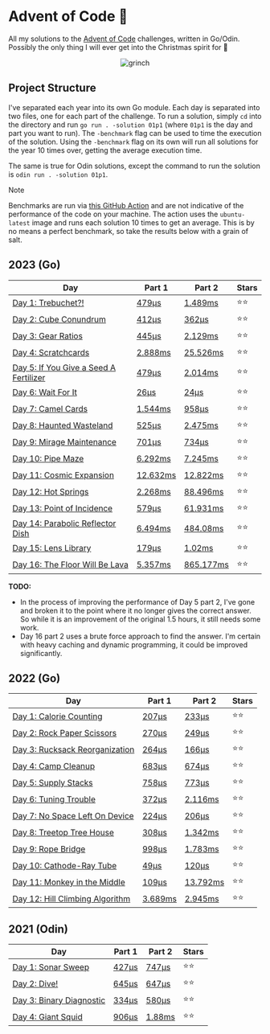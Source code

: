 # Advent of Code 📆

All my solutions to the [Advent of Code](https://adventofcode.com/) challenges, written in Go/Odin. Possibly the only thing I will ever get into the Christmas spirit for 🎄

<p align="center">
  <img alt="grinch" src="https://github.com/scottmckendry/AoC/assets/39483124/def61fe9-d27c-4440-b033-4fb7630306e0"/>
</p>

## Project Structure

I've separated each year into its own Go module. Each day is separated into two files, one for each part of the challenge. To run a solution, simply `cd` into the directory and run `go run . -solution 01p1` (where `01p1` is the day and part you want to run).
The `-benchmark` flag can be used to time the execution of the solution. Using the `-benchmark` flag on its own will run all solutions for the year 10 times over, getting the average execution time.

The same is true for Odin solutions, except the command to run the solution is `odin run . -solution 01p1`.

> [!NOTE]
> Benchmarks are run via [this GitHub Action](https://github.com/scottmckendry/aoc/actions/workflows/readmeStats.yml) and are not indicative of the performance of the code on your machine.
> The action uses the `ubuntu-latest` image and runs each solution 10 times to get an average. This is by no means a perfect benchmark, so take the results below with a grain of salt.

## 2023 (Go)

<!-- 2023TableStart -->
| Day | Part 1 | Part 2 | Stars |
| --- | --- | --- | --- |
| [Day 1: Trebuchet?!](https://adventofcode.com/2023/day/1) | [479µs](2023/01p1.go) | [1.489ms](2023/01p2.go) | ⭐⭐ |
| [Day 2: Cube Conundrum](https://adventofcode.com/2023/day/2) | [412µs](2023/02p1.go) | [362µs](2023/02p2.go) | ⭐⭐ |
| [Day 3: Gear Ratios](https://adventofcode.com/2023/day/3) | [445µs](2023/03p1.go) | [2.129ms](2023/03p2.go) | ⭐⭐ |
| [Day 4: Scratchcards](https://adventofcode.com/2023/day/4) | [2.888ms](2023/04p1.go) | [25.526ms](2023/04p2.go) | ⭐⭐ |
| [Day 5: If You Give a Seed A Fertilizer](https://adventofcode.com/2023/day/5) | [479µs](2023/05p1.go) | [2.014ms](2023/05p2.go) | ⭐⭐ |
| [Day 6: Wait For It](https://adventofcode.com/2023/day/6) | [26µs](2023/06p1.go) | [24µs](2023/06p2.go) | ⭐⭐ |
| [Day 7: Camel Cards](https://adventofcode.com/2023/day/7) | [1.544ms](2023/07p1.go) | [958µs](2023/07p2.go) | ⭐⭐ |
| [Day 8: Haunted Wasteland](https://adventofcode.com/2023/day/8) | [525µs](2023/08p1.go) | [2.475ms](2023/08p2.go) | ⭐⭐ |
| [Day 9: Mirage Maintenance](https://adventofcode.com/2023/day/9) | [701µs](2023/09p1.go) | [734µs](2023/09p2.go) | ⭐⭐ |
| [Day 10: Pipe Maze](https://adventofcode.com/2023/day/10) | [6.292ms](2023/10p1.go) | [7.245ms](2023/10p2.go) | ⭐⭐ |
| [Day 11: Cosmic Expansion](https://adventofcode.com/2023/day/11) | [12.632ms](2023/11p1.go) | [12.822ms](2023/11p2.go) | ⭐⭐ |
| [Day 12: Hot Springs](https://adventofcode.com/2023/day/12) | [2.268ms](2023/12p1.go) | [88.496ms](2023/12p2.go) | ⭐⭐ |
| [Day 13: Point of Incidence](https://adventofcode.com/2023/day/13) | [579µs](2023/13p1.go) | [61.931ms](2023/13p2.go) | ⭐⭐ |
| [Day 14: Parabolic Reflector Dish](https://adventofcode.com/2023/day/14) | [6.494ms](2023/14p1.go) | [484.08ms](2023/14p2.go) | ⭐⭐ |
| [Day 15: Lens Library](https://adventofcode.com/2023/day/15) | [179µs](2023/15p1.go) | [1.02ms](2023/15p2.go) | ⭐⭐ |
| [Day 16: The Floor Will Be Lava](https://adventofcode.com/2023/day/16) | [5.357ms](2023/16p1.go) | [865.177ms](2023/16p2.go) | ⭐⭐ |

<!-- 2023TableEnd -->

**TODO:**

-   In the process of improving the performance of Day 5 part 2, I've gone and broken it to the point where it no longer gives the correct answer. So while it is an improvement of the original 1.5 hours, it still needs some work.
-   Day 16 part 2 uses a brute force approach to find the answer. I'm certain with heavy caching and dynamic programming, it could be improved significantly.

## 2022 (Go)

<!-- 2022TableStart -->
| Day | Part 1 | Part 2 | Stars |
| --- | --- | --- | --- |
| [Day 1: Calorie Counting](https://adventofcode.com/2022/day/1) | [207µs](2022/01p1.go) | [233µs](2022/01p2.go) | ⭐⭐ |
| [Day 2: Rock Paper Scissors](https://adventofcode.com/2022/day/2) | [270µs](2022/02p1.go) | [249µs](2022/02p2.go) | ⭐⭐ |
| [Day 3: Rucksack Reorganization](https://adventofcode.com/2022/day/3) | [264µs](2022/03p1.go) | [166µs](2022/03p2.go) | ⭐⭐ |
| [Day 4: Camp Cleanup](https://adventofcode.com/2022/day/4) | [683µs](2022/04p1.go) | [674µs](2022/04p2.go) | ⭐⭐ |
| [Day 5: Supply Stacks](https://adventofcode.com/2022/day/5) | [758µs](2022/05p1.go) | [773µs](2022/05p2.go) | ⭐⭐ |
| [Day 6: Tuning Trouble](https://adventofcode.com/2022/day/6) | [372µs](2022/06p1.go) | [2.116ms](2022/06p2.go) | ⭐⭐ |
| [Day 7: No Space Left On Device](https://adventofcode.com/2022/day/7) | [224µs](2022/07p1.go) | [206µs](2022/07p2.go) | ⭐⭐ |
| [Day 8: Treetop Tree House](https://adventofcode.com/2022/day/8) | [308µs](2022/08p1.go) | [1.342ms](2022/08p2.go) | ⭐⭐ |
| [Day 9: Rope Bridge](https://adventofcode.com/2022/day/9) | [998µs](2022/09p1.go) | [1.783ms](2022/09p2.go) | ⭐⭐ |
| [Day 10: Cathode-Ray Tube](https://adventofcode.com/2022/day/10) | [49µs](2022/10p1.go) | [120µs](2022/10p2.go) | ⭐⭐ |
| [Day 11: Monkey in the Middle](https://adventofcode.com/2022/day/11) | [109µs](2022/11p1.go) | [13.792ms](2022/11p2.go) | ⭐⭐ |
| [Day 12: Hill Climbing Algorithm](https://adventofcode.com/2022/day/12) | [3.689ms](2022/12p1.go) | [2.945ms](2022/12p2.go) | ⭐⭐ |

<!-- 2022TableEnd -->

## 2021 (Odin)

<!-- 2021TableStart -->
| Day | Part 1 | Part 2 | Stars |
| --- | --- | --- | --- |
| [Day 1: Sonar Sweep](https://adventofcode.com/2023/day/1) | [427µs](2021/01p1.odin) | [747µs](2021/01p2.odin) | ⭐⭐ |
| [Day 2: Dive!](https://adventofcode.com/2023/day/2) | [645µs](2021/02p1.odin) | [647µs](2021/02p2.odin) | ⭐⭐ |
| [Day 3: Binary Diagnostic](https://adventofcode.com/2023/day/3) | [334µs](2021/03p1.odin) | [580µs](2021/03p2.odin) | ⭐⭐ |
| [Day 4: Giant Squid](https://adventofcode.com/2023/day/4) | [906µs](2021/04p1.odin) | [1.88ms](2021/04p2.odin) | ⭐⭐ |
<!-- 2021TableEnd -->
